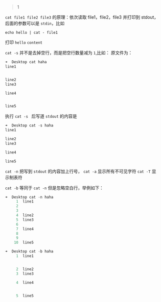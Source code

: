 >1

`cat file1 file2 file3` 的原理：依次读取 file1，file2，file3 并打印到 stdout，后面的参数可以是 `stdin`，比如 

`echo hello | cat - file1` 

打印
`hello`
`content`

`cat -s` 并不是去掉空行，而是把空行数量减为 `1`,比如：
原文件为：

~~~C
➜  Desktop cat haha
line1


line2
line3

line4


line5
~~~

执行 `cat -s ` 后写道 `stdout` 的内容是

~~~C
➜  Desktop cat -s haha
line1

line2
line3

line4

line5
~~~

`cat -n` 把写到 `stdout` 的内容加上行号，
`cat -a` 显示所有不可见字符
`cat -T` 显示制表符

`cat -b` 等同于 `cat -n` 但是忽略空白行，举例如下：

~~~C
➜  Desktop cat -n haha
     1	line1
     2	
     3	
     4	line2
     5	line3
     6	
     7	line4
     8	
     9	
    10	line5
~~~

~~~C
➜  Desktop cat -b haha
     1	line1


     2	line2
     3	line3

     4	line4


     5	line5
~~~






